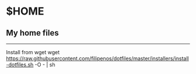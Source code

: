 $HOME
=====

My home files
-------------


----------


Install from wget
	wget https://raw.githubusercontent.com/filipenos/dotfiles/master/installers/install-dotfiles.sh -O - | sh

